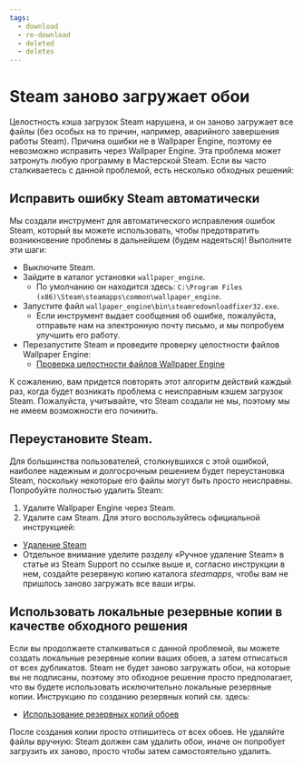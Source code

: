 ```yaml
---
tags:
  - download
  - re-download
  - deleted
  - deletes
---
```


# Steam заново загружает обои

Целостность кэша загрузок Steam нарушена, и он заново загружает все файлы (без особых на то причин, например, аварийного завершения работы Steam). Причина ошибки не в Wallpaper Engine, поэтому ее невозможно исправить через Wallpaper Engine. Эта проблема может затронуть любую программу в Мастерской Steam. Если вы часто сталкиваетесь с данной проблемой, есть несколько обходных решений:

## Исправить ошибку Steam автоматически
Мы создали инструмент для автоматического исправления ошибок Steam, который вы можете использовать, чтобы предотвратить возникновение проблемы в дальнейшем (будем надеяться)! Выполните эти шаги:
* Выключите Steam.
* Зайдите в каталог установки `wallpaper_engine`.
  * По умолчанию он находится здесь: `C:\Program Files (x86)\Steam\steamapps\common\wallpaper_engine`.
* Запустите файл `wallpaper_engine\bin\steamredownloadfixer32.exe`.
  * Если инструмент выдает сообщения об ошибке, пожалуйста, отправьте нам на электронную почту письмо, и мы попробуем улучшить его работу.
* Перезапустите Steam и проведите проверку целостности файлов Wallpaper Engine:
  * [Проверка целостности файлов Wallpaper Engine](https://support.steampowered.com/kb_article.php?ref=2037-QEUH-3335)

К сожалению, вам придется повторять этот алгоритм действий каждый раз, когда будет возникать проблема с неисправным кэшем загрузок Steam. Пожалуйста, учитывайте, что Steam создали не мы, поэтому мы не имеем возможности его починить.

## Переустановите Steam.

Для большинства пользователей, столкнувшихся с этой ошибкой, наиболее надежным и долгосрочным решением будет переустановка Steam, поскольку некоторые его файлы могут быть просто неисправны. Попробуйте полностью удалить Steam:

1. Удалите Wallpaper Engine через Steam.
2. Удалите сам Steam. Для этого воспользуйтесь официальной инструкцией:
  * [Удаление Steam](https://support.steampowered.com/kb_article.php?ref=9609-OBMP-2526)
  * Отдельное внимание уделите разделу «Ручное удаление Steam» в статье из Steam Support по ссылке выше и, согласно инструкции в нем, создайте резервную копию каталога *steamapps*, чтобы вам не пришлось заново загружать все ваши игры.

## Использовать локальные резервные копии в качестве обходного решения

Если вы продолжаете сталкиваться с данной проблемой, вы можете создать локальные резервные копии ваших обоев, а затем отписаться от всех дубликатов. Steam не будет заново загружать обои, на которые вы не подписаны, поэтому это обходное решение просто предполагает, что вы будете использовать исключительно локальные резервные копии. Инструкцию по созданию резервных копий см. здесь:

* [Использование резервных копий обоев](/steam/backup)

После создания копии просто отпишитесь от всех обоев. Не удаляйте файлы вручную: Steam должен сам удалить обои, иначе он попробует загрузить их заново, просто чтобы затем самостоятельно удалить.